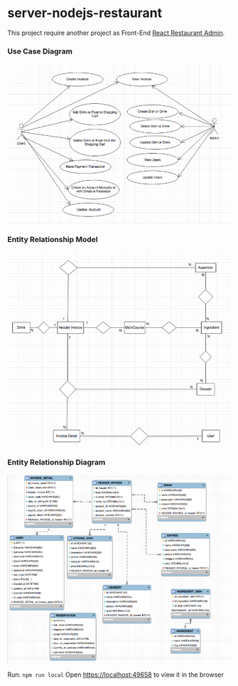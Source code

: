 # server-nodejs-restaurant

This project require another project as Front-End [React Restaurant Admin](https://github.com/LeoCR/react-restaurant-admin-crud/).

### Use Case Diagram

<img src="screenshots/Use-Case-Diagram.png" alt="Use Case Diagram"/>

### Entity Relationship Model

<img src="screenshots/Entity-Relationship_Model.png" alt="Entity Relationship Model"/>

### Entity Relationship Diagram 

<img src="screenshots/Diagram-Entity-Relationship.png" alt="Entity Relationship Diagram"/>

Run: `npm run local`
Open [https://localhost:49658](https://localhost:49658) to view it in the browser

